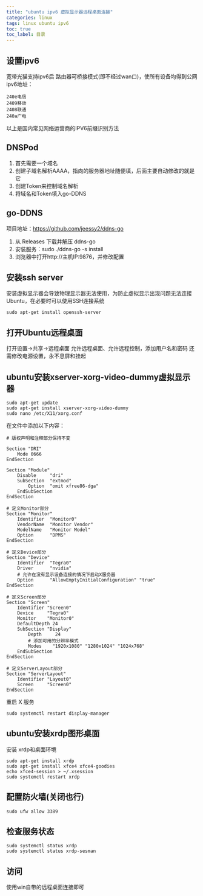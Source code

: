```yaml
---
title: "ubuntu ipv6 虚拟显示器远程桌面连接"
categories: linux
tags: linux ubuntu ipv6 
toc: true
toc_label: 目录
---
```


## 设置ipv6
宽带光猫支持ipv6后
路由器可桥接模式(即不经过wan口)，使所有设备均得到公网ipv6地址：
```
240e电信
2409移动
2408联通
240a广电
```
以上是国内常见网络运营商的IPV6前缀识别方法

## DNSPod
1. 首先需要一个域名
2. 创建子域名解析AAAA，指向的服务器地址随便填，后面主要自动修改的就是它
3. 创建Token来控制域名解析
4. 将域名和Token填入go-DDNS

## go-DDNS
项目地址：https://github.com/jeessy2/ddns-go
1. 从 Releases 下载并解压 ddns-go
2. 安装服务：sudo ./ddns-go -s install
3. 浏览器中打开http://主机IP:9876，并修改配置

## 安装ssh server
安装虚拟显示器会导致物理显示器无法使用，为防止虚拟显示出现问题无法连接Ubuntu，在必要时可以使用SSH连接系统
```
sudo apt-get install openssh-server
```
## 打开Ubuntu远程桌面
打开设置->共享->远程桌面
允许远程桌面、允许远程控制，添加用户名和密码
还需修改电源设置，永不息屏和挂起
## ubuntu安装xserver-xorg-video-dummy虚拟显示器
```
sudo apt-get update
sudo apt-get install xserver-xorg-video-dummy
sudo nano /etc/X11/xorg.conf
```
在文件中添加以下内容：
```
# 版权声明和注释部分保持不变

Section "DRI"
    Mode 0666
EndSection

Section "Module"
    Disable     "dri"
    SubSection  "extmod"
        Option  "omit xfree86-dga"
    EndSubSection
EndSection

# 定义Monitor部分
Section "Monitor"
    Identifier  "Monitor0"
    VendorName  "Monitor Vendor"
    ModelName   "Monitor Model"
    Option      "DPMS"
EndSection

# 定义Device部分
Section "Device"
    Identifier  "Tegra0"
    Driver      "nvidia"
    # 允许在没有显示设备连接的情况下启动X服务器
    Option      "AllowEmptyInitialConfiguration" "true"
EndSection

# 定义Screen部分
Section "Screen"
    Identifier "Screen0"
    Device     "Tegra0"
    Monitor    "Monitor0"
    DefaultDepth 24
    SubSection "Display"
        Depth     24
        # 添加可用的分辨率模式
        Modes    "1920x1080" "1280x1024" "1024x768"
    EndSubSection
EndSection

# 定义ServerLayout部分
Section "ServerLayout"
    Identifier "Layout0"
    Screen     "Screen0"
EndSection

```
重启 X 服务
```
sudo systemctl restart display-manager
```
## ubuntu安装xrdp图形桌面
安装 xrdp和桌面环境
```
sudo apt-get install xrdp
sudo apt-get install xfce4 xfce4-goodies
echo xfce4-session > ~/.xsession
sudo systemctl restart xrdp
```

## 配置防火墙(关闭也行)
```
sudo ufw allow 3389
```

## 检查服务状态
```
sudo systemctl status xrdp
sudo systemctl status xrdp-sesman
```
## 访问
使用win自带的远程桌面连接即可

